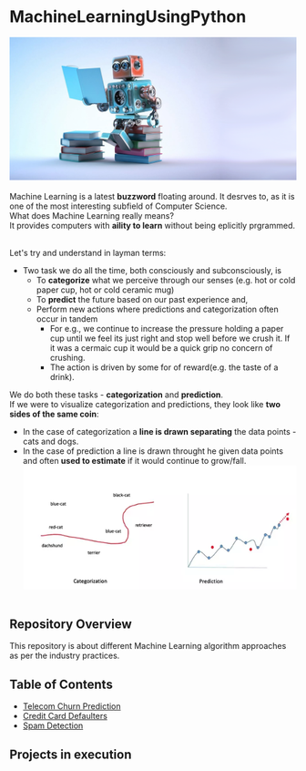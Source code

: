 # MachineLearningUsingPython
![image.png](image/machine_learning.png)<br><br>
Machine Learning is a latest __buzzword__ floating around. It desrves to, as it is one of the most interesting subfield of Computer Science.<br>
What does Machine Learning really means?<br>
It provides computers with __aility to learn__ without being eplicitly prgrammed.<br><br>

Let's try and understand in layman terms:
- Two task we do all the time, both consciously and subconsciously, is
  - To __categorize__ what we perceive through our senses (e.g. hot or cold paper cup, hot or cold ceramic mug)
  - To __predict__ the future based on our past experience and,
  - Perform new actions where predictions and categorization often occur in tandem
    - For e.g., we continue to increase the pressure holding a paper cup until we feel its just right and stop well before we crush it. If it was a cermaic cup it would be a quick grip no concern of crushing. 
    - The action is driven by some for of reward(e.g. the taste of a drink).
  

We do both these tasks - __categorization__ and __prediction__.<br>
If we were to visualize categorization and predictions, they look like __two sides of the same coin__:
- In the case of categorization a __line is drawn separating__ the data points -  cats and dogs.
- In the case of prediction a line is drawn throught he given data points and often __used to estimate__ if it would continue to grow/fall.
![image.png](image/ml.png)<br><br>

## Repository Overview
This repository is about different Machine Learning algorithm approaches as per the industry practices.

## Table of Contents
- [Telecom Churn Prediction](#section1)<br>
- [Credit Card Defaulters](#section2)<br>
- [Spam Detection](#section3)<br>

## Projects in execution

